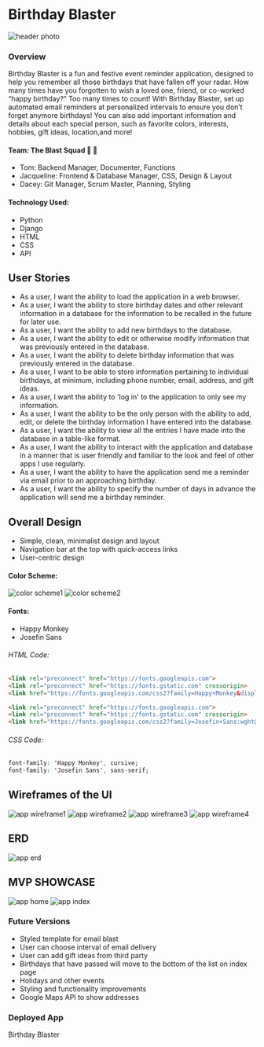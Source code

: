 # Birthday Blaster
![header photo](https://i.imgur.com/3QHDXLn.gif)
### Overview
Birthday Blaster is a fun and festive event reminder application, designed to help you remember all those birthdays that have fallen off your radar. How many times have you forgotten to wish a loved one, friend, or co-worked “happy birthday?” Too many times to count! With Birthday Blaster, set up automated email reminders at personalized intervals to ensure you don’t forget anymore birthdays! You can also add important information and details about each special person, such as favorite colors, interests, hobbies, gift ideas, location,and more!

#### Team: The Blast Squad 🎉 💌
- Tom: Backend Manager, Documenter, Functions
- Jacqueline: Frontend & Database Manager, CSS, Design & Layout
- Dacey: Git Manager, Scrum Master, Planning, Styling

#### Technology Used:
- Python
- Django
- HTML
- CSS
- API

## User Stories
- As a user, I want the ability to load the application in a web browser.
- As a user, I want the ability to store birthday dates and other relevant information in a database for the information to be recalled in the future for later use.
- As a user, I want the ability to add new birthdays to the database.
- As a user, I want the ability to edit or otherwise modify information that was previously entered in the database.
- As a user, I want the ability to delete birthday information that was previously entered in the database.
- As a user, I want to be able to store information pertaining to individual birthdays, at minimum, including phone number, email, address, and gift ideas.
- As a user, I want the ability to 'log in' to the application to only see my information.
- As a user, I want the ability to be the only person with the ability to add, edit, or delete the birthday information I have entered into the database.
- As a user, I want the ability to view all the entries I have made into the database in a table-like format.
- As a user, I want the ability to interact with the application and database in a manner that is user friendly and familiar to the look and feel of other apps I use regularly.
- As a user, I want the ability to have the application send me a reminder via email prior to an approaching birthday.
- As a user, I want the ability to specify the number of days in advance the application will send me a birthday reminder.

## Overall Design
- Simple, clean, minimalist design and layout
- Navigation bar at the top with quick-access links
- User-centric design

#### Color Scheme:
![color scheme1](https://i.imgur.com/ZTUzRJR.png)
![color scheme2](https://i.imgur.com/yQ0ABtW.png)

#### Fonts:
- Happy Monkey
- Josefin Sans
###### HTML Code: 
```html
<link rel="preconnect" href="https://fonts.googleapis.com">
<link rel="preconnect" href="https://fonts.gstatic.com" crossorigin>
<link href="https://fonts.googleapis.com/css2?family=Happy+Monkey&display=swap" rel="stylesheet">

<link rel="preconnect" href="https://fonts.googleapis.com">
<link rel="preconnect" href="https://fonts.gstatic.com" crossorigin>
<link href="https://fonts.googleapis.com/css2?family=Josefin+Sans:wght@200&display=swap" rel="stylesheet">
```
###### CSS Code:
```css
font-family: 'Happy Monkey', cursive;
font-family: 'Josefin Sans', sans-serif;
```

## Wireframes of the UI
![app wireframe1](https://i.imgur.com/6qLCgiG.png)
![app wireframe2](https://i.imgur.com/BaLbOYp.png)
![app wireframe3](https://i.imgur.com/vPsv6si.png)
![app wireframe4](https://i.imgur.com/UFTbF3Z.png)

## ERD
![app erd](https://i.imgur.com/U1qay1h.png)

## MVP SHOWCASE
![app home](https://i.imgur.com/fh76yAV.png)
![app index](https://i.imgur.com/hiBNYh9.png)

### Future Versions
- Styled template for email blast
- User can choose interval of email delivery
- User can add gift ideas from third party
- Birthdays that have passed will move to the bottom of the list on index page
- Holidays and other events
- Styling and functionality improvements
- Google Maps API to show addresses

### Deployed App
Birthday Blaster


